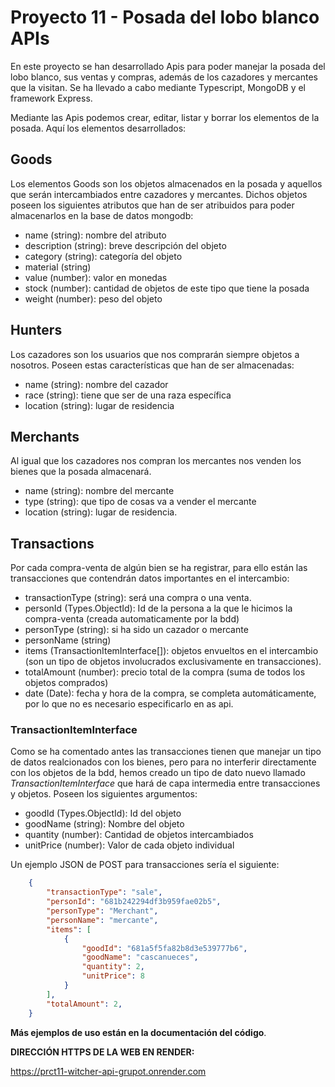 # Proyecto 11 - Posada del lobo blanco APIs
En este proyecto se han desarrollado Apis para poder manejar la posada del lobo blanco, sus ventas y compras, además de los cazadores y mercantes que la visitan. 
Se ha llevado a cabo mediante Typescript, MongoDB y el framework Express.

Mediante las Apis podemos crear, editar, listar y borrar los elementos de la posada. Aquí los elementos desarrollados: 
## Goods
Los elementos Goods son los objetos almacenados en la posada y aquellos que serán intercambiados entre cazadores y mercantes. Dichos objetos poseen los siguientes atributos que han de ser atribuidos para poder almacenarlos en la base de datos mongodb: 
- name (string): nombre del atributo
- description (string): breve descripción del objeto
- category (string): categoría del objeto
- material (string)
- value (number): valor en monedas
- stock (number): cantidad de objetos de este tipo que tiene la posada
- weight (number): peso del objeto
## Hunters
Los cazadores son los usuarios que nos comprarán siempre objetos a nosotros. Poseen estas características que han de ser almacenadas: 
- name (string): nombre del cazador
- race (string): tiene que ser de una raza específica
- location (string): lugar de residencia
## Merchants
Al igual que los cazadores nos compran los mercantes nos venden los bienes que la posada almacenará.
- name (string): nombre del mercante
- type (string): que tipo de cosas va a vender el mercante
- location (string): lugar de residencia.
## Transactions
Por cada compra-venta de algún bien se ha registrar, para ello están las transacciones que contendrán datos importantes en el intercambio: 
- transactionType (string): será una compra o una venta.
- personId (Types.ObjectId): Id de la persona a la que le hicimos la compra-venta (creada automaticamente por la bdd)
- personType (string): si ha sido un cazador o mercante
- personName (string)
- items (TransactionItemInterface[]): objetos envueltos en el intercambio (son un tipo de objetos involucrados exclusivamente en transacciones).
- totalAmount (number): precio total de la compra (suma de todos los objetos comprados)
- date (Date): fecha y hora de la compra, se completa automáticamente, por lo que no es necesario especificarlo en as api.
### TransactionItemInterface
Como se ha comentado antes las transacciones tienen que manejar un tipo de datos realcionados con los bienes, pero para no interferir directamente con los objetos de la bdd, hemos creado un tipo de dato nuevo llamado *TransactionItemInterface* que hará de capa intermedia entre transacciones y objetos. Poseen los siguientes argumentos:
-  goodId (Types.ObjectId): Id del objeto 
-  goodName (string): Nombre del objeto 
-  quantity (number): Cantidad de objetos intercambiados
-  unitPrice (number): Valor de cada objeto individual

Un ejemplo JSON de POST para transacciones sería el siguiente: 
```JSON
    {
        "transactionType": "sale",
        "personId": "681b242294df3b959fae02b5",
        "personType": "Merchant",
        "personName": "mercante",
        "items": [
            {
                "goodId": "681a5f5fa82b8d3e539777b6",
                "goodName": "cascanueces",
                "quantity": 2,
                "unitPrice": 8
            }
        ],
        "totalAmount": 2,
    }
```

**Más ejemplos de uso están en la documentación del código**.

**DIRECCIÓN HTTPS DE LA WEB EN RENDER:**

https://prct11-witcher-api-grupot.onrender.com